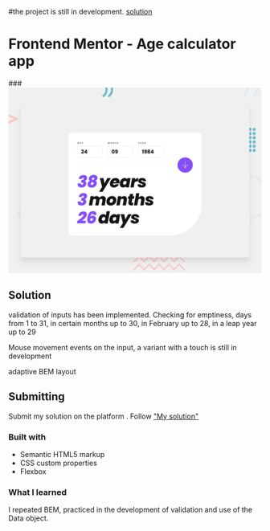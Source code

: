 #the project is still in development.  [solution](https://sofyapim.github.io/age-calc-app/index.html)

# Frontend Mentor - Age calculator app

###![Design preview for the Age calculator app coding challenge](./design/desktop-preview.jpg)

## Solution
validation of inputs has been implemented. Checking for emptiness, days from 1 to 31, in certain months up to 30, in February up to 28, in a leap year up to 29

Mouse movement events on the input, a variant with a touch is still in development

adaptive BEM layout
## Submitting 

Submit my solution on the platform . 
Follow  ["My solution"](https://www.frontendmentor.io/solutions/responsive-app-using-sass-js-4bFxCZXMyW) 

### Built with

- Semantic HTML5 markup
- CSS custom properties
- Flexbox

### What I learned

I repeated BEM, practiced in the development of validation and use of the Data object.

